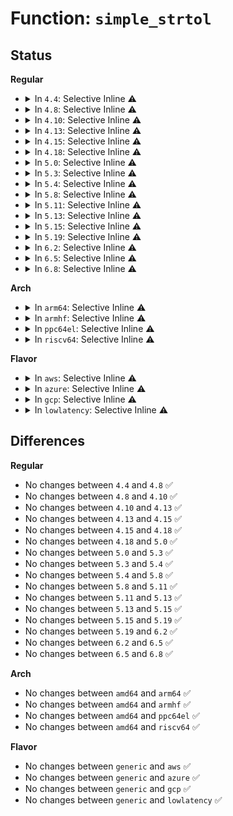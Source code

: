 # Function: <code>simple_strtol</code>

## Status
<b>Regular</b>
<ul>
<li>
<details>
<summary>In <code>4.4</code>: Selective Inline ⚠️</summary>

```c
long int simple_strtol(const char *cp, char **endp, unsigned int base);
```

**Collision:** Unique Global

**Inline:** Selective

**Transformation:** False

**Instances:**

```
In lib/vsprintf.c (0)
Location: lib/vsprintf.c:89
Inline: True
Direct callers:
  - init/do_mounts.c:load_ramdisk
  - init/do_mounts_rd.c:prompt_ramdisk
  - init/do_mounts_rd.c:ramdisk_start_setup
  - kernel/audit.c:audit_enable
  - kernel/debug/kdb/kdb_main.c:kdb_kill
  - kernel/debug/kdb/kdb_main.c:kdb_kill
  - kernel/debug/kdb/kdb_main.c:kdb_dmesg
  - kernel/watchdog.c:softlockup_all_cpu_backtrace_setup
  - kernel/watchdog.c:hardlockup_all_cpu_backtrace_setup
  - kernel/trace/trace_kdb.c:kdb_ftdump
  - kernel/trace/trace_kdb.c:kdb_ftdump
  - fs/ecryptfs/main.c:ecryptfs_mount
  - fs/ecryptfs/main.c:ecryptfs_mount
  - fs/ecryptfs/crypto.c:ecryptfs_from_hex
  - crypto/algboss.c:cryptomgr_notify
  - block/deadline-iosched.c:deadline_fifo_batch_store
  - block/deadline-iosched.c:deadline_front_merges_store
  - block/deadline-iosched.c:deadline_writes_starved_store
  - block/deadline-iosched.c:deadline_write_expire_store
  - block/deadline-iosched.c:deadline_read_expire_store
  - lib/cmdline.c:get_option
  - lib/cmdline.c:get_options
  - lib/parser.c:match_token
  - lib/parser.c:match_number
  - drivers/video/fbdev/core/modedb.c:fb_find_mode
  - drivers/video/fbdev/core/modedb.c:fb_find_mode
  - drivers/video/fbdev/core/modedb.c:fb_find_mode
  - drivers/video/fbdev/core/modedb.c:fb_find_mode
  - drivers/base/core.c:device_store_int
  - drivers/base/firmware_class.c:timeout_store
  - drivers/base/firmware_class.c:firmware_loading_store
  - drivers/base/devcoredump.c:disabled_store
  - drivers/block/brd.c:ramdisk_size
  - drivers/block/loop.c:max_loop_setup
  - arch/x86/pci/common.c:pcibios_setup
  - arch/x86/pci/common.c:pcibios_setup
```
**Symbols:**

```
ffffffff813f3850-ffffffff813f385b: simple_strtol (STB_GLOBAL)
```
</details>
</li>
<li>
<details>
<summary>In <code>4.8</code>: Selective Inline ⚠️</summary>

```c
long int simple_strtol(const char *cp, char **endp, unsigned int base);
```

**Collision:** Unique Global

**Inline:** Selective

**Transformation:** False

**Instances:**

```
In lib/vsprintf.c (ffffffff8143ae40)
Location: lib/vsprintf.c:95
Inline: True
Direct callers:
  - init/do_mounts.c:load_ramdisk
  - init/do_mounts_rd.c:ramdisk_start_setup
  - init/do_mounts_rd.c:prompt_ramdisk
  - kernel/audit.c:audit_enable
  - kernel/debug/kdb/kdb_main.c:kdb_kill
  - kernel/debug/kdb/kdb_main.c:kdb_kill
  - kernel/debug/kdb/kdb_main.c:kdb_dmesg
  - kernel/watchdog.c:hardlockup_all_cpu_backtrace_setup
  - kernel/watchdog.c:softlockup_all_cpu_backtrace_setup
  - kernel/trace/trace_kdb.c:kdb_ftdump
  - kernel/trace/trace_kdb.c:kdb_ftdump
  - fs/ecryptfs/main.c:ecryptfs_mount
  - fs/ecryptfs/main.c:ecryptfs_mount
  - fs/ecryptfs/crypto.c:ecryptfs_from_hex
  - crypto/algboss.c:cryptomgr_notify
  - block/deadline-iosched.c:deadline_fifo_batch_store
  - block/deadline-iosched.c:deadline_front_merges_store
  - block/deadline-iosched.c:deadline_writes_starved_store
  - block/deadline-iosched.c:deadline_write_expire_store
  - block/deadline-iosched.c:deadline_read_expire_store
  - lib/cmdline.c:get_options
  - lib/cmdline.c:get_option
  - lib/vsprintf.c:vsscanf
  - lib/parser.c:match_number
  - lib/parser.c:match_token
  - drivers/video/fbdev/core/modedb.c:fb_find_mode
  - drivers/video/fbdev/core/modedb.c:fb_find_mode
  - drivers/video/fbdev/core/modedb.c:fb_find_mode
  - drivers/video/fbdev/core/modedb.c:fb_find_mode
  - drivers/base/core.c:device_store_int
  - drivers/base/firmware_class.c:firmware_loading_store
  - drivers/base/firmware_class.c:timeout_store
  - drivers/base/devcoredump.c:disabled_store
  - drivers/block/brd.c:ramdisk_size
  - drivers/block/loop.c:max_loop_setup
  - arch/x86/pci/common.c:pcibios_setup
  - arch/x86/pci/common.c:pcibios_setup
```
**Symbols:**

```
ffffffff8143ae40-ffffffff8143ae5e: simple_strtol (STB_GLOBAL)
```
</details>
</li>
<li>
<details>
<summary>In <code>4.10</code>: Selective Inline ⚠️</summary>

```c
long int simple_strtol(const char *cp, char **endp, unsigned int base);
```

**Collision:** Unique Global

**Inline:** Selective

**Transformation:** False

**Instances:**

```
In lib/vsprintf.c (ffffffff81457e20)
Location: lib/vsprintf.c:95
Inline: True
Direct callers:
  - init/do_mounts.c:load_ramdisk
  - kernel/audit.c:audit_enable
  - kernel/debug/kdb/kdb_main.c:kdb_kill
  - kernel/debug/kdb/kdb_main.c:kdb_kill
  - kernel/debug/kdb/kdb_main.c:kdb_dmesg
  - kernel/watchdog.c:hardlockup_all_cpu_backtrace_setup
  - kernel/watchdog.c:softlockup_all_cpu_backtrace_setup
  - kernel/trace/trace_kdb.c:kdb_ftdump
  - kernel/trace/trace_kdb.c:kdb_ftdump
  - fs/ecryptfs/main.c:ecryptfs_mount
  - fs/ecryptfs/main.c:ecryptfs_mount
  - fs/ecryptfs/crypto.c:ecryptfs_from_hex
  - crypto/algboss.c:cryptomgr_notify
  - block/deadline-iosched.c:deadline_fifo_batch_store
  - block/deadline-iosched.c:deadline_front_merges_store
  - block/deadline-iosched.c:deadline_writes_starved_store
  - block/deadline-iosched.c:deadline_write_expire_store
  - block/deadline-iosched.c:deadline_read_expire_store
  - lib/cmdline.c:get_options
  - lib/cmdline.c:get_option
  - lib/vsprintf.c:vsscanf
  - lib/parser.c:match_number
  - lib/parser.c:match_token
  - drivers/video/fbdev/core/modedb.c:fb_find_mode
  - drivers/video/fbdev/core/modedb.c:fb_find_mode
  - drivers/video/fbdev/core/modedb.c:fb_find_mode
  - drivers/video/fbdev/core/modedb.c:fb_find_mode
  - drivers/base/core.c:device_store_int
  - drivers/base/firmware_class.c:firmware_loading_store
  - drivers/base/firmware_class.c:timeout_store
  - drivers/base/devcoredump.c:disabled_store
  - drivers/block/loop.c:max_loop_setup
  - arch/x86/pci/common.c:pcibios_setup
  - arch/x86/pci/common.c:pcibios_setup
```
**Symbols:**

```
ffffffff81457e20-ffffffff81457e3e: simple_strtol (STB_GLOBAL)
```
</details>
</li>
<li>
<details>
<summary>In <code>4.13</code>: Selective Inline ⚠️</summary>

```c
long int simple_strtol(const char *cp, char **endp, unsigned int base);
```

**Collision:** Unique Global

**Inline:** Selective

**Transformation:** False

**Instances:**

```
In lib/vsprintf.c (ffffffff818f9790)
Location: lib/vsprintf.c:96
Inline: True
Direct callers:
  - init/do_mounts.c:load_ramdisk
  - kernel/audit.c:audit_enable
  - kernel/debug/kdb/kdb_main.c:kdb_kill
  - kernel/debug/kdb/kdb_main.c:kdb_kill
  - kernel/debug/kdb/kdb_main.c:kdb_dmesg
  - kernel/watchdog.c:hardlockup_all_cpu_backtrace_setup
  - kernel/watchdog.c:softlockup_all_cpu_backtrace_setup
  - kernel/trace/trace_kdb.c:kdb_ftdump
  - kernel/trace/trace_kdb.c:kdb_ftdump
  - fs/ecryptfs/main.c:ecryptfs_mount
  - fs/ecryptfs/main.c:ecryptfs_mount
  - fs/ecryptfs/crypto.c:ecryptfs_from_hex
  - crypto/algboss.c:cryptomgr_notify
  - block/deadline-iosched.c:deadline_fifo_batch_store
  - block/deadline-iosched.c:deadline_front_merges_store
  - block/deadline-iosched.c:deadline_writes_starved_store
  - block/deadline-iosched.c:deadline_write_expire_store
  - block/deadline-iosched.c:deadline_read_expire_store
  - lib/parser.c:match_number
  - lib/parser.c:match_token
  - drivers/video/fbdev/core/modedb.c:fb_find_mode
  - drivers/video/fbdev/core/modedb.c:fb_find_mode
  - drivers/video/fbdev/core/modedb.c:fb_find_mode
  - drivers/video/fbdev/core/modedb.c:fb_find_mode
  - drivers/base/core.c:device_store_int
  - drivers/base/firmware_class.c:firmware_loading_store
  - drivers/base/firmware_class.c:timeout_store
  - drivers/base/devcoredump.c:disabled_store
  - drivers/block/loop.c:max_loop_setup
  - arch/x86/pci/common.c:pcibios_setup
  - arch/x86/pci/common.c:pcibios_setup
  - lib/cmdline.c:get_options
  - lib/cmdline.c:get_option
  - lib/vsprintf.c:vsscanf
```
**Symbols:**

```
ffffffff818f9790-ffffffff818f97ae: simple_strtol (STB_GLOBAL)
```
</details>
</li>
<li>
<details>
<summary>In <code>4.15</code>: Selective Inline ⚠️</summary>

```c
long int simple_strtol(const char *cp, char **endp, unsigned int base);
```

**Collision:** Unique Global

**Inline:** Selective

**Transformation:** False

**Instances:**

```
In lib/vsprintf.c (ffffffff81980400)
Location: lib/vsprintf.c:98
Inline: True
Direct callers:
  - init/do_mounts.c:load_ramdisk
  - kernel/debug/kdb/kdb_main.c:kdb_kill
  - kernel/debug/kdb/kdb_main.c:kdb_kill
  - kernel/debug/kdb/kdb_main.c:kdb_dmesg
  - kernel/watchdog.c:softlockup_all_cpu_backtrace_setup
  - kernel/watchdog.c:hardlockup_all_cpu_backtrace_setup
  - kernel/trace/trace_kdb.c:kdb_ftdump
  - kernel/trace/trace_kdb.c:kdb_ftdump
  - fs/ecryptfs/main.c:ecryptfs_mount
  - fs/ecryptfs/main.c:ecryptfs_mount
  - fs/ecryptfs/crypto.c:ecryptfs_from_hex
  - crypto/algboss.c:cryptomgr_notify
  - block/deadline-iosched.c:deadline_fifo_batch_store
  - block/deadline-iosched.c:deadline_front_merges_store
  - block/deadline-iosched.c:deadline_writes_starved_store
  - block/deadline-iosched.c:deadline_write_expire_store
  - block/deadline-iosched.c:deadline_read_expire_store
  - lib/parser.c:match_number
  - lib/parser.c:match_token
  - drivers/video/fbdev/core/modedb.c:fb_find_mode
  - drivers/video/fbdev/core/modedb.c:fb_find_mode
  - drivers/video/fbdev/core/modedb.c:fb_find_mode
  - drivers/video/fbdev/core/modedb.c:fb_find_mode
  - drivers/base/core.c:device_store_int
  - drivers/base/firmware_class.c:firmware_loading_store
  - drivers/base/firmware_class.c:timeout_store
  - drivers/base/devcoredump.c:disabled_store
  - drivers/block/loop.c:max_loop_setup
  - arch/x86/pci/common.c:pcibios_setup
  - arch/x86/pci/common.c:pcibios_setup
  - lib/cmdline.c:get_options
  - lib/cmdline.c:get_option
  - lib/vsprintf.c:vsscanf
```
**Symbols:**

```
ffffffff81980400-ffffffff8198041e: simple_strtol (STB_GLOBAL)
```
</details>
</li>
<li>
<details>
<summary>In <code>4.18</code>: Selective Inline ⚠️</summary>

```c
long int simple_strtol(const char *cp, char **endp, unsigned int base);
```

**Collision:** Unique Global

**Inline:** Selective

**Transformation:** False

**Instances:**

```
In lib/vsprintf.c (ffffffff819dc120)
Location: lib/vsprintf.c:97
Inline: True
Direct callers:
  - init/do_mounts.c:load_ramdisk
  - kernel/debug/kdb/kdb_main.c:kdb_kill
  - kernel/debug/kdb/kdb_main.c:kdb_kill
  - kernel/debug/kdb/kdb_main.c:kdb_dmesg
  - kernel/watchdog.c:softlockup_all_cpu_backtrace_setup
  - kernel/watchdog.c:hardlockup_all_cpu_backtrace_setup
  - kernel/trace/trace_kdb.c:kdb_ftdump
  - kernel/trace/trace_kdb.c:kdb_ftdump
  - fs/ecryptfs/main.c:ecryptfs_mount
  - fs/ecryptfs/main.c:ecryptfs_mount
  - fs/ecryptfs/crypto.c:ecryptfs_from_hex
  - crypto/algboss.c:cryptomgr_notify
  - block/deadline-iosched.c:deadline_fifo_batch_store
  - block/deadline-iosched.c:deadline_front_merges_store
  - block/deadline-iosched.c:deadline_writes_starved_store
  - block/deadline-iosched.c:deadline_write_expire_store
  - block/deadline-iosched.c:deadline_read_expire_store
  - lib/parser.c:match_token
  - drivers/video/fbdev/core/modedb.c:fb_find_mode
  - drivers/video/fbdev/core/modedb.c:fb_find_mode
  - drivers/video/fbdev/core/modedb.c:fb_find_mode
  - drivers/video/fbdev/core/modedb.c:fb_find_mode
  - drivers/base/core.c:device_store_int
  - drivers/base/firmware_loader/fallback.c:firmware_loading_store
  - drivers/base/firmware_loader/fallback.c:timeout_store
  - drivers/base/devcoredump.c:disabled_store
  - drivers/block/loop.c:max_loop_setup
  - arch/x86/pci/common.c:pcibios_setup
  - arch/x86/pci/common.c:pcibios_setup
  - lib/cmdline.c:get_options
  - lib/cmdline.c:get_option
  - lib/vsprintf.c:vsscanf
```
**Symbols:**

```
ffffffff819dc120-ffffffff819dc13e: simple_strtol (STB_GLOBAL)
```
</details>
</li>
<li>
<details>
<summary>In <code>5.0</code>: Selective Inline ⚠️</summary>

```c
long int simple_strtol(const char *cp, char **endp, unsigned int base);
```

**Collision:** Unique Global

**Inline:** Selective

**Transformation:** False

**Instances:**

```
In lib/vsprintf.c (ffffffff81a14590)
Location: lib/vsprintf.c:98
Inline: True
Direct callers:
  - init/do_mounts.c:load_ramdisk
  - kernel/debug/kdb/kdb_main.c:kdb_kill
  - kernel/debug/kdb/kdb_main.c:kdb_kill
  - kernel/debug/kdb/kdb_main.c:kdb_dmesg
  - kernel/watchdog.c:softlockup_all_cpu_backtrace_setup
  - kernel/watchdog.c:hardlockup_all_cpu_backtrace_setup
  - kernel/trace/trace_kdb.c:kdb_ftdump
  - kernel/trace/trace_kdb.c:kdb_ftdump
  - fs/ecryptfs/main.c:ecryptfs_mount
  - fs/ecryptfs/main.c:ecryptfs_mount
  - fs/ecryptfs/crypto.c:ecryptfs_from_hex
  - crypto/algboss.c:cryptomgr_notify
  - block/mq-deadline.c:deadline_fifo_batch_store
  - block/mq-deadline.c:deadline_front_merges_store
  - block/mq-deadline.c:deadline_writes_starved_store
  - block/mq-deadline.c:deadline_write_expire_store
  - block/mq-deadline.c:deadline_read_expire_store
  - lib/parser.c:match_token
  - drivers/video/fbdev/core/modedb.c:fb_find_mode
  - drivers/video/fbdev/core/modedb.c:fb_find_mode
  - drivers/video/fbdev/core/modedb.c:fb_find_mode
  - drivers/video/fbdev/core/modedb.c:fb_find_mode
  - drivers/acpi/acpi_lpss.c:byt_i2c_setup
  - drivers/base/firmware_loader/fallback.c:firmware_loading_store
  - drivers/base/firmware_loader/fallback.c:timeout_store
  - drivers/base/devcoredump.c:disabled_store
  - drivers/block/loop.c:max_loop_setup
  - arch/x86/pci/common.c:pcibios_setup
  - arch/x86/pci/common.c:pcibios_setup
  - lib/cmdline.c:get_options
  - lib/cmdline.c:get_option
  - lib/vsprintf.c:vsscanf
```
**Symbols:**

```
ffffffff81a14590-ffffffff81a145ae: simple_strtol (STB_GLOBAL)
```
</details>
</li>
<li>
<details>
<summary>In <code>5.3</code>: Selective Inline ⚠️</summary>

```c
long int simple_strtol(const char *cp, char **endp, unsigned int base);
```

**Collision:** Unique Global

**Inline:** Selective

**Transformation:** False

**Instances:**

```
In lib/vsprintf.c (ffffffff81a83ea0)
Location: lib/vsprintf.c:100
Inline: True
Direct callers:
  - init/do_mounts.c:load_ramdisk
  - kernel/debug/kdb/kdb_main.c:kdb_kill
  - kernel/debug/kdb/kdb_main.c:kdb_kill
  - kernel/debug/kdb/kdb_main.c:kdb_dmesg
  - kernel/watchdog.c:softlockup_all_cpu_backtrace_setup
  - kernel/watchdog.c:hardlockup_all_cpu_backtrace_setup
  - kernel/trace/trace_kdb.c:kdb_ftdump
  - kernel/trace/trace_kdb.c:kdb_ftdump
  - fs/ecryptfs/main.c:ecryptfs_parse_options
  - fs/ecryptfs/main.c:ecryptfs_parse_options
  - fs/ecryptfs/crypto.c:ecryptfs_from_hex
  - crypto/algboss.c:cryptomgr_notify
  - block/mq-deadline.c:deadline_fifo_batch_store
  - block/mq-deadline.c:deadline_front_merges_store
  - block/mq-deadline.c:deadline_writes_starved_store
  - block/mq-deadline.c:deadline_write_expire_store
  - block/mq-deadline.c:deadline_read_expire_store
  - lib/parser.c:match_token
  - drivers/video/fbdev/core/modedb.c:fb_find_mode
  - drivers/video/fbdev/core/modedb.c:fb_find_mode
  - drivers/video/fbdev/core/modedb.c:fb_find_mode
  - drivers/video/fbdev/core/modedb.c:fb_find_mode
  - drivers/acpi/acpi_lpss.c:byt_i2c_setup
  - drivers/base/firmware_loader/fallback.c:firmware_loading_store
  - drivers/base/firmware_loader/fallback.c:timeout_store
  - drivers/base/devcoredump.c:disabled_store
  - drivers/block/loop.c:max_loop_setup
  - arch/x86/pci/common.c:pcibios_setup
  - arch/x86/pci/common.c:pcibios_setup
  - lib/cmdline.c:get_options
  - lib/cmdline.c:get_option
  - lib/vsprintf.c:vsscanf
```
**Symbols:**

```
ffffffff81a83ea0-ffffffff81a83ebe: simple_strtol (STB_GLOBAL)
```
</details>
</li>
<li>
<details>
<summary>In <code>5.4</code>: Selective Inline ⚠️</summary>

```c
long int simple_strtol(const char *cp, char **endp, unsigned int base);
```

**Collision:** Unique Global

**Inline:** Selective

**Transformation:** False

**Instances:**

```
In lib/vsprintf.c (ffffffff81abb110)
Location: lib/vsprintf.c:100
Inline: True
Direct callers:
  - init/do_mounts.c:load_ramdisk
  - kernel/debug/kdb/kdb_main.c:kdb_kill
  - kernel/debug/kdb/kdb_main.c:kdb_kill
  - kernel/debug/kdb/kdb_main.c:kdb_dmesg
  - kernel/watchdog.c:softlockup_all_cpu_backtrace_setup
  - kernel/watchdog.c:hardlockup_all_cpu_backtrace_setup
  - kernel/trace/trace_kdb.c:kdb_ftdump
  - kernel/trace/trace_kdb.c:kdb_ftdump
  - fs/ecryptfs/main.c:ecryptfs_parse_options
  - fs/ecryptfs/main.c:ecryptfs_parse_options
  - fs/ecryptfs/crypto.c:ecryptfs_from_hex
  - crypto/algboss.c:cryptomgr_notify
  - block/mq-deadline.c:deadline_fifo_batch_store
  - block/mq-deadline.c:deadline_front_merges_store
  - block/mq-deadline.c:deadline_writes_starved_store
  - block/mq-deadline.c:deadline_write_expire_store
  - block/mq-deadline.c:deadline_read_expire_store
  - lib/parser.c:match_token
  - drivers/video/fbdev/core/modedb.c:fb_find_mode
  - drivers/video/fbdev/core/modedb.c:fb_find_mode
  - drivers/video/fbdev/core/modedb.c:fb_find_mode
  - drivers/video/fbdev/core/modedb.c:fb_find_mode
  - drivers/acpi/acpi_lpss.c:byt_i2c_setup
  - drivers/base/firmware_loader/fallback.c:firmware_loading_store
  - drivers/base/firmware_loader/fallback.c:timeout_store
  - drivers/base/devcoredump.c:disabled_store
  - drivers/block/loop.c:max_loop_setup
  - arch/x86/pci/common.c:pcibios_setup
  - arch/x86/pci/common.c:pcibios_setup
  - lib/cmdline.c:get_options
  - lib/cmdline.c:get_option
  - lib/vsprintf.c:vsscanf
```
**Symbols:**

```
ffffffff81abb110-ffffffff81abb12e: simple_strtol (STB_GLOBAL)
```
</details>
</li>
<li>
<details>
<summary>In <code>5.8</code>: Selective Inline ⚠️</summary>

```c
long int simple_strtol(const char *cp, char **endp, unsigned int base);
```

**Collision:** Unique Global

**Inline:** Selective

**Transformation:** False

**Instances:**

```
In lib/vsprintf.c (ffffffff815f4bb0)
Location: lib/vsprintf.c:103
Inline: True
Direct callers:
  - init/do_mounts.c:load_ramdisk
  - kernel/debug/kdb/kdb_main.c:kdb_kill
  - kernel/debug/kdb/kdb_main.c:kdb_kill
  - kernel/debug/kdb/kdb_main.c:kdb_dmesg
  - kernel/trace/trace_kdb.c:kdb_ftdump
  - kernel/trace/trace_kdb.c:kdb_ftdump
  - fs/ecryptfs/main.c:ecryptfs_parse_options
  - fs/ecryptfs/main.c:ecryptfs_parse_options
  - fs/ecryptfs/crypto.c:ecryptfs_from_hex
  - crypto/algboss.c:cryptomgr_schedule_probe
  - block/mq-deadline.c:deadline_fifo_batch_store
  - block/mq-deadline.c:deadline_front_merges_store
  - block/mq-deadline.c:deadline_writes_starved_store
  - block/mq-deadline.c:deadline_write_expire_store
  - block/mq-deadline.c:deadline_read_expire_store
  - lib/parser.c:match_number
  - lib/parser.c:match_one
  - lib/cmdline.c:get_options
  - lib/cmdline.c:get_options
  - lib/vsprintf.c:vsscanf
  - lib/vsprintf.c:vsscanf
  - drivers/video/fbdev/core/modedb.c:fb_find_mode
  - drivers/video/fbdev/core/modedb.c:fb_find_mode
  - drivers/video/fbdev/core/modedb.c:fb_find_mode
  - drivers/video/fbdev/core/modedb.c:fb_find_mode
  - drivers/video/fbdev/core/fbcon.c:fb_console_setup
  - drivers/acpi/acpi_lpss.c:byt_i2c_setup
  - drivers/base/firmware_loader/fallback.c:firmware_loading_store
  - drivers/base/firmware_loader/fallback.c:timeout_store
  - drivers/base/devcoredump.c:disabled_store
  - drivers/block/loop.c:max_loop_setup
  - arch/x86/pci/common.c:pcibios_setup
  - arch/x86/pci/common.c:pcibios_setup
```
**Symbols:**

```
ffffffff815f4bb0-ffffffff815f4c5b: simple_strtol (STB_GLOBAL)
```
</details>
</li>
<li>
<details>
<summary>In <code>5.11</code>: Selective Inline ⚠️</summary>

```c
long int simple_strtol(const char *cp, char **endp, unsigned int base);
```

**Collision:** Unique Global

**Inline:** Selective

**Transformation:** False

**Instances:**

```
In lib/vsprintf.c (ffffffff81619220)
Location: lib/vsprintf.c:103
Inline: True
Direct callers:
  - kernel/debug/kdb/kdb_main.c:kdb_kill
  - kernel/debug/kdb/kdb_main.c:kdb_kill
  - kernel/debug/kdb/kdb_main.c:kdb_dmesg
  - kernel/trace/trace_kdb.c:kdb_ftdump
  - kernel/trace/trace_kdb.c:kdb_ftdump
  - fs/ecryptfs/main.c:ecryptfs_parse_options
  - fs/ecryptfs/main.c:ecryptfs_parse_options
  - fs/ecryptfs/crypto.c:ecryptfs_from_hex
  - crypto/algboss.c:cryptomgr_schedule_probe
  - block/mq-deadline.c:deadline_fifo_batch_store
  - block/mq-deadline.c:deadline_front_merges_store
  - block/mq-deadline.c:deadline_writes_starved_store
  - block/mq-deadline.c:deadline_write_expire_store
  - block/mq-deadline.c:deadline_read_expire_store
  - lib/parser.c:match_number
  - lib/parser.c:match_one
  - lib/cmdline.c:get_options
  - lib/vsprintf.c:vsscanf
  - lib/vsprintf.c:vsscanf
  - drivers/video/fbdev/core/modedb.c:fb_find_mode
  - drivers/video/fbdev/core/modedb.c:fb_find_mode
  - drivers/video/fbdev/core/modedb.c:fb_find_mode
  - drivers/video/fbdev/core/modedb.c:fb_find_mode
  - drivers/video/fbdev/core/fbcon.c:fb_console_setup
  - drivers/acpi/acpi_lpss.c:byt_i2c_setup
  - drivers/base/firmware_loader/fallback.c:firmware_loading_store
  - drivers/base/firmware_loader/fallback.c:timeout_store
  - drivers/base/devcoredump.c:disabled_store
  - drivers/block/loop.c:max_loop_setup
  - arch/x86/pci/common.c:pcibios_setup
  - arch/x86/pci/common.c:pcibios_setup
```
**Symbols:**

```
ffffffff81619220-ffffffff816192cb: simple_strtol (STB_GLOBAL)
```
</details>
</li>
<li>
<details>
<summary>In <code>5.13</code>: Selective Inline ⚠️</summary>

```c
long int simple_strtol(const char *cp, char **endp, unsigned int base);
```

**Collision:** Unique Global

**Inline:** Selective

**Transformation:** False

**Instances:**

```
In lib/vsprintf.c (ffffffff815fd230)
Location: lib/vsprintf.c:117
Inline: True
Direct callers:
  - kernel/debug/kdb/kdb_main.c:kdb_kill
  - kernel/debug/kdb/kdb_main.c:kdb_kill
  - kernel/debug/kdb/kdb_main.c:kdb_dmesg
  - kernel/trace/trace_kdb.c:kdb_ftdump
  - kernel/trace/trace_kdb.c:kdb_ftdump
  - fs/ecryptfs/main.c:ecryptfs_parse_options
  - fs/ecryptfs/main.c:ecryptfs_parse_options
  - fs/ecryptfs/crypto.c:ecryptfs_from_hex
  - crypto/algboss.c:cryptomgr_schedule_probe
  - block/mq-deadline.c:deadline_fifo_batch_store
  - block/mq-deadline.c:deadline_front_merges_store
  - block/mq-deadline.c:deadline_writes_starved_store
  - block/mq-deadline.c:deadline_write_expire_store
  - block/mq-deadline.c:deadline_read_expire_store
  - lib/parser.c:match_number
  - lib/parser.c:match_one
  - lib/cmdline.c:get_options
  - lib/cmdline.c:get_options
  - drivers/video/fbdev/core/modedb.c:fb_find_mode
  - drivers/video/fbdev/core/modedb.c:fb_find_mode
  - drivers/video/fbdev/core/modedb.c:fb_find_mode
  - drivers/video/fbdev/core/modedb.c:fb_find_mode
  - drivers/video/fbdev/core/fbcon.c:fb_console_setup
  - drivers/acpi/acpi_lpss.c:byt_i2c_setup
  - drivers/base/firmware_loader/fallback.c:firmware_loading_store
  - drivers/base/firmware_loader/fallback.c:timeout_store
  - drivers/base/devcoredump.c:disabled_store
  - drivers/block/loop.c:max_loop_setup
  - arch/x86/pci/common.c:pcibios_setup
  - arch/x86/pci/common.c:pcibios_setup
```
**Symbols:**

```
ffffffff815fd230-ffffffff815fd2e8: simple_strtol (STB_GLOBAL)
```
</details>
</li>
<li>
<details>
<summary>In <code>5.15</code>: Selective Inline ⚠️</summary>

```c
long int simple_strtol(const char *cp, char **endp, unsigned int base);
```

**Collision:** Unique Global

**Inline:** Selective

**Transformation:** False

**Instances:**

```
In lib/vsprintf.c (ffffffff8166ad70)
Location: lib/vsprintf.c:118
Inline: True
Direct callers:
  - kernel/debug/kdb/kdb_main.c:kdb_kill
  - kernel/debug/kdb/kdb_main.c:kdb_kill
  - kernel/debug/kdb/kdb_main.c:kdb_dmesg
  - kernel/trace/trace_kdb.c:kdb_ftdump
  - kernel/trace/trace_kdb.c:kdb_ftdump
  - fs/ecryptfs/main.c:ecryptfs_parse_options
  - fs/ecryptfs/main.c:ecryptfs_parse_options
  - fs/ecryptfs/crypto.c:ecryptfs_from_hex
  - lib/parser.c:match_number
  - lib/parser.c:match_one
  - lib/cmdline.c:get_options
  - lib/cmdline.c:get_options
  - drivers/video/fbdev/core/modedb.c:fb_find_mode
  - drivers/video/fbdev/core/modedb.c:fb_find_mode
  - drivers/video/fbdev/core/modedb.c:fb_find_mode
  - drivers/video/fbdev/core/modedb.c:fb_find_mode
  - drivers/video/fbdev/core/fbcon.c:fb_console_setup
  - drivers/base/firmware_loader/fallback.c:firmware_loading_store
  - drivers/base/firmware_loader/fallback.c:timeout_store
  - drivers/base/devcoredump.c:disabled_store
  - drivers/block/loop.c:max_loop_setup
  - arch/x86/pci/common.c:pcibios_setup
  - arch/x86/pci/common.c:pcibios_setup
```
**Symbols:**

```
ffffffff8166ad70-ffffffff8166ad8e: simple_strtol (STB_GLOBAL)
```
</details>
</li>
<li>
<details>
<summary>In <code>5.19</code>: Selective Inline ⚠️</summary>

```c
long int simple_strtol(const char *cp, char **endp, unsigned int base);
```

**Collision:** Unique Global

**Inline:** Selective

**Transformation:** False

**Instances:**

```
In lib/vsprintf.c (ffffffff81784260)
Location: lib/vsprintf.c:122
Inline: True
Direct callers:
  - kernel/debug/kdb/kdb_main.c:kdb_kill
  - kernel/debug/kdb/kdb_main.c:kdb_kill
  - kernel/debug/kdb/kdb_main.c:kdb_dmesg
  - kernel/trace/trace_kdb.c:kdb_ftdump
  - kernel/trace/trace_kdb.c:kdb_ftdump
  - fs/ecryptfs/main.c:ecryptfs_parse_options
  - fs/ecryptfs/main.c:ecryptfs_parse_options
  - fs/ecryptfs/crypto.c:ecryptfs_from_hex
  - lib/parser.c:match_number
  - lib/parser.c:match_one
  - lib/cmdline.c:get_options
  - lib/cmdline.c:get_options
  - drivers/video/fbdev/core/modedb.c:fb_find_mode
  - drivers/video/fbdev/core/modedb.c:fb_find_mode
  - drivers/video/fbdev/core/modedb.c:fb_find_mode
  - drivers/video/fbdev/core/modedb.c:fb_find_mode
  - drivers/video/fbdev/core/fbcon.c:fb_console_setup
  - drivers/base/firmware_loader/sysfs.c:firmware_loading_store
  - drivers/base/firmware_loader/sysfs.c:timeout_store
  - drivers/base/devcoredump.c:disabled_store
  - drivers/block/loop.c:max_loop_setup
  - arch/x86/pci/common.c:pcibios_setup
  - arch/x86/pci/common.c:pcibios_setup
```
**Symbols:**

```
ffffffff81784260-ffffffff81784292: simple_strtol (STB_GLOBAL)
```
</details>
</li>
<li>
<details>
<summary>In <code>6.2</code>: Selective Inline ⚠️</summary>

```c
long int simple_strtol(const char *cp, char **endp, unsigned int base);
```

**Collision:** Unique Global

**Inline:** Selective

**Transformation:** False

**Instances:**

```
In lib/vsprintf.c (ffffffff82041220)
Location: lib/vsprintf.c:123
Inline: True
Direct callers:
  - kernel/debug/kdb/kdb_main.c:kdb_kill
  - kernel/debug/kdb/kdb_main.c:kdb_kill
  - kernel/debug/kdb/kdb_main.c:kdb_dmesg
  - kernel/trace/trace_kdb.c:kdb_ftdump
  - kernel/trace/trace_kdb.c:kdb_ftdump
  - fs/ecryptfs/main.c:ecryptfs_parse_options
  - fs/ecryptfs/main.c:ecryptfs_parse_options
  - fs/ecryptfs/crypto.c:ecryptfs_from_hex
  - lib/parser.c:match_number
  - lib/parser.c:match_one
  - drivers/video/fbdev/core/modedb.c:fb_find_mode
  - drivers/video/fbdev/core/modedb.c:fb_find_mode
  - drivers/video/fbdev/core/modedb.c:fb_find_mode
  - drivers/video/fbdev/core/modedb.c:fb_find_mode
  - drivers/video/fbdev/core/fbcon.c:fb_console_setup
  - drivers/base/firmware_loader/sysfs.c:firmware_loading_store
  - drivers/base/firmware_loader/sysfs.c:timeout_store
  - drivers/base/devcoredump.c:disabled_store
  - drivers/block/loop.c:max_loop_setup
  - arch/x86/pci/common.c:pcibios_setup
  - arch/x86/pci/common.c:pcibios_setup
  - lib/cmdline.c:get_options
  - lib/cmdline.c:get_options
```
**Symbols:**

```
ffffffff82041220-ffffffff82041252: simple_strtol (STB_GLOBAL)
```
</details>
</li>
<li>
<details>
<summary>In <code>6.5</code>: Selective Inline ⚠️</summary>

```c
long int simple_strtol(const char *cp, char **endp, unsigned int base);
```

**Collision:** Unique Global

**Inline:** Selective

**Transformation:** False

**Instances:**

```
In lib/vsprintf.c (ffffffff820bf730)
Location: lib/vsprintf.c:123
Inline: True
Direct callers:
  - kernel/debug/kdb/kdb_main.c:kdb_kill
  - kernel/debug/kdb/kdb_main.c:kdb_kill
  - kernel/debug/kdb/kdb_main.c:kdb_dmesg
  - kernel/trace/trace_kdb.c:kdb_ftdump
  - kernel/trace/trace_kdb.c:kdb_ftdump
  - fs/ecryptfs/main.c:ecryptfs_parse_options
  - fs/ecryptfs/main.c:ecryptfs_parse_options
  - fs/ecryptfs/crypto.c:ecryptfs_from_hex
  - lib/parser.c:match_number
  - lib/parser.c:match_one
  - drivers/video/fbdev/core/modedb.c:fb_find_mode
  - drivers/video/fbdev/core/modedb.c:fb_find_mode
  - drivers/video/fbdev/core/modedb.c:fb_find_mode
  - drivers/video/fbdev/core/modedb.c:fb_find_mode
  - drivers/video/fbdev/core/fbcon.c:fb_console_setup
  - drivers/base/firmware_loader/sysfs.c:firmware_loading_store
  - drivers/base/firmware_loader/sysfs.c:timeout_store
  - drivers/base/devcoredump.c:disabled_store
  - drivers/block/loop.c:max_loop_setup
  - arch/x86/pci/common.c:pcibios_setup
  - arch/x86/pci/common.c:pcibios_setup
  - lib/cmdline.c:get_options
  - lib/cmdline.c:get_options
```
**Symbols:**

```
ffffffff820bf730-ffffffff820bf762: simple_strtol (STB_GLOBAL)
```
</details>
</li>
<li>
<details>
<summary>In <code>6.8</code>: Selective Inline ⚠️</summary>

```c
long int simple_strtol(const char *cp, char **endp, unsigned int base);
```

**Collision:** Unique Global

**Inline:** Selective

**Transformation:** False

**Instances:**

```
In lib/vsprintf.c (ffffffff8219a9e0)
Location: lib/vsprintf.c:125
Inline: True
Direct callers:
  - kernel/debug/kdb/kdb_main.c:kdb_kill
  - kernel/debug/kdb/kdb_main.c:kdb_kill
  - kernel/debug/kdb/kdb_main.c:kdb_dmesg
  - kernel/trace/trace_kdb.c:kdb_ftdump
  - kernel/trace/trace_kdb.c:kdb_ftdump
  - fs/ecryptfs/main.c:ecryptfs_parse_options
  - fs/ecryptfs/main.c:ecryptfs_parse_options
  - fs/ecryptfs/crypto.c:ecryptfs_from_hex
  - lib/parser.c:match_number
  - lib/parser.c:match_one
  - drivers/video/fbdev/core/modedb.c:fb_find_mode
  - drivers/video/fbdev/core/modedb.c:fb_find_mode
  - drivers/video/fbdev/core/modedb.c:fb_find_mode
  - drivers/video/fbdev/core/modedb.c:fb_find_mode
  - drivers/base/firmware_loader/sysfs.c:firmware_loading_store
  - drivers/base/firmware_loader/sysfs.c:timeout_store
  - drivers/base/devcoredump.c:disabled_store
  - drivers/block/loop.c:max_loop_setup
  - drivers/gpu/drm/drm_modes.c:drm_mode_parse_command_line_for_connector
  - drivers/gpu/drm/drm_modes.c:drm_mode_parse_command_line_for_connector
  - drivers/gpu/drm/drm_modes.c:drm_mode_parse_command_line_for_connector
  - drivers/gpu/drm/drm_modes.c:drm_mode_parse_command_line_for_connector
  - arch/x86/pci/common.c:pcibios_setup
  - arch/x86/pci/common.c:pcibios_setup
  - lib/cmdline.c:get_options
  - lib/cmdline.c:get_options
```
**Symbols:**

```
ffffffff8219a9e0-ffffffff8219aa12: simple_strtol (STB_GLOBAL)
```
</details>
</li>
</ul>
<b>Arch</b>
<ul>
<li>
<details>
<summary>In <code>arm64</code>: Selective Inline ⚠️</summary>

```c
long int simple_strtol(const char *cp, char **endp, unsigned int base);
```

**Collision:** Unique Global

**Inline:** Selective

**Transformation:** False

**Instances:**

```
In lib/vsprintf.c (ffff800010d95f78)
Location: lib/vsprintf.c:100
Inline: True
Direct callers:
  - init/do_mounts.c:load_ramdisk
  - kernel/debug/kdb/kdb_main.c:kdb_kill
  - kernel/debug/kdb/kdb_main.c:kdb_kill
  - kernel/debug/kdb/kdb_main.c:kdb_dmesg
  - kernel/watchdog.c:softlockup_all_cpu_backtrace_setup
  - kernel/trace/trace_kdb.c:kdb_ftdump
  - kernel/trace/trace_kdb.c:kdb_ftdump
  - fs/ecryptfs/main.c:ecryptfs_parse_options
  - fs/ecryptfs/main.c:ecryptfs_parse_options
  - fs/ecryptfs/crypto.c:ecryptfs_from_hex
  - crypto/algboss.c:cryptomgr_notify
  - block/mq-deadline.c:deadline_fifo_batch_store
  - block/mq-deadline.c:deadline_front_merges_store
  - block/mq-deadline.c:deadline_writes_starved_store
  - block/mq-deadline.c:deadline_write_expire_store
  - block/mq-deadline.c:deadline_read_expire_store
  - lib/parser.c:match_token
  - drivers/video/fbdev/core/modedb.c:fb_find_mode
  - drivers/video/fbdev/core/modedb.c:fb_find_mode
  - drivers/video/fbdev/core/modedb.c:fb_find_mode
  - drivers/video/fbdev/core/modedb.c:fb_find_mode
  - drivers/base/firmware_loader/fallback.c:firmware_loading_store
  - drivers/base/firmware_loader/fallback.c:timeout_store
  - drivers/base/devcoredump.c:disabled_store
  - drivers/block/loop.c:max_loop_setup
  - lib/cmdline.c:get_options
  - lib/cmdline.c:get_option
  - lib/vsprintf.c:vsscanf
```
**Symbols:**

```
ffff800010d95f78-ffff800010d95fac: simple_strtol (STB_GLOBAL)
```
</details>
</li>
<li>
<details>
<summary>In <code>armhf</code>: Selective Inline ⚠️</summary>

```c
long int simple_strtol(const char *cp, char **endp, unsigned int base);
```

**Collision:** Unique Global

**Inline:** Selective

**Transformation:** False

**Instances:**

```
In lib/vsprintf.c (c0e92ff4)
Location: lib/vsprintf.c:100
Inline: True
Direct callers:
  - init/do_mounts.c:load_ramdisk
  - kernel/debug/kdb/kdb_main.c:kdb_kill
  - kernel/debug/kdb/kdb_main.c:kdb_kill
  - kernel/debug/kdb/kdb_main.c:kdb_dmesg
  - kernel/watchdog.c:softlockup_all_cpu_backtrace_setup
  - kernel/trace/trace_kdb.c:kdb_ftdump
  - kernel/trace/trace_kdb.c:kdb_ftdump
  - fs/ecryptfs/main.c:ecryptfs_parse_options
  - fs/ecryptfs/main.c:ecryptfs_parse_options
  - fs/ecryptfs/crypto.c:ecryptfs_from_hex
  - crypto/algboss.c:cryptomgr_notify
  - block/mq-deadline.c:deadline_fifo_batch_store
  - block/mq-deadline.c:deadline_front_merges_store
  - block/mq-deadline.c:deadline_writes_starved_store
  - block/mq-deadline.c:deadline_write_expire_store
  - block/mq-deadline.c:deadline_read_expire_store
  - lib/parser.c:match_number
  - lib/parser.c:match_token
  - drivers/video/fbdev/core/modedb.c:fb_find_mode
  - drivers/video/fbdev/core/modedb.c:fb_find_mode
  - drivers/video/fbdev/core/modedb.c:fb_find_mode
  - drivers/video/fbdev/core/modedb.c:fb_find_mode
  - drivers/base/firmware_loader/fallback.c:firmware_loading_store
  - drivers/base/firmware_loader/fallback.c:timeout_store
  - drivers/base/devcoredump.c:disabled_store
  - drivers/block/loop.c:max_loop_setup
  - lib/cmdline.c:get_options
  - lib/cmdline.c:get_option
  - lib/vsprintf.c:vsscanf
```
**Symbols:**

```
c0e92ff4-c0e93024: simple_strtol (STB_GLOBAL)
```
</details>
</li>
<li>
<details>
<summary>In <code>ppc64el</code>: Selective Inline ⚠️</summary>

```c
long int simple_strtol(const char *cp, char **endp, unsigned int base);
```

**Collision:** Unique Global

**Inline:** Selective

**Transformation:** False

**Instances:**

```
In lib/vsprintf.c (c000000000edb560)
Location: lib/vsprintf.c:100
Inline: True
Direct callers:
  - init/do_mounts.c:load_ramdisk
  - arch/powerpc/kernel/sysfs.c:setup_smt_snooze_delay
  - arch/powerpc/kernel/legacy_serial.c:find_legacy_serial_ports
  - arch/powerpc/platforms/pseries/setup.c:pSeries_cmo_feature_init
  - arch/powerpc/platforms/pseries/setup.c:pSeries_cmo_feature_init
  - arch/powerpc/platforms/pseries/setup.c:pSeries_cmo_feature_init
  - kernel/debug/kdb/kdb_main.c:kdb_kill
  - kernel/debug/kdb/kdb_main.c:kdb_kill
  - kernel/debug/kdb/kdb_main.c:kdb_dmesg
  - kernel/watchdog.c:softlockup_all_cpu_backtrace_setup
  - kernel/watchdog.c:hardlockup_all_cpu_backtrace_setup
  - kernel/trace/trace_kdb.c:kdb_ftdump
  - kernel/trace/trace_kdb.c:kdb_ftdump
  - fs/ecryptfs/main.c:ecryptfs_parse_options
  - fs/ecryptfs/main.c:ecryptfs_parse_options
  - fs/ecryptfs/crypto.c:ecryptfs_from_hex
  - crypto/algboss.c:cryptomgr_notify
  - block/mq-deadline.c:deadline_fifo_batch_store
  - block/mq-deadline.c:deadline_front_merges_store
  - block/mq-deadline.c:deadline_writes_starved_store
  - block/mq-deadline.c:deadline_write_expire_store
  - block/mq-deadline.c:deadline_read_expire_store
  - lib/parser.c:match_token
  - drivers/video/fbdev/core/modedb.c:fb_find_mode
  - drivers/video/fbdev/core/modedb.c:fb_find_mode
  - drivers/video/fbdev/core/modedb.c:fb_find_mode
  - drivers/video/fbdev/core/modedb.c:fb_find_mode
  - drivers/base/firmware_loader/fallback.c:firmware_loading_store
  - drivers/base/firmware_loader/fallback.c:timeout_store
  - drivers/base/devcoredump.c:disabled_store
  - drivers/block/loop.c:max_loop_setup
  - lib/cmdline.c:get_options
  - lib/cmdline.c:get_option
  - lib/vsprintf.c:vsscanf
```
**Symbols:**

```
c000000000edb560-c000000000edb5a8: simple_strtol (STB_GLOBAL)
```
</details>
</li>
<li>
<details>
<summary>In <code>riscv64</code>: Selective Inline ⚠️</summary>

```c
long int simple_strtol(const char *cp, char **endp, unsigned int base);
```

**Collision:** Unique Global

**Inline:** Selective

**Transformation:** False

**Instances:**

```
In lib/vsprintf.c (ffffffe0008bfab6)
Location: lib/vsprintf.c:100
Inline: True
Direct callers:
  - init/do_mounts.c:load_ramdisk
  - kernel/watchdog.c:softlockup_all_cpu_backtrace_setup
  - fs/ecryptfs/main.c:ecryptfs_parse_options
  - fs/ecryptfs/main.c:ecryptfs_parse_options
  - fs/ecryptfs/crypto.c:ecryptfs_from_hex
  - crypto/algboss.c:cryptomgr_notify
  - block/mq-deadline.c:deadline_fifo_batch_store
  - block/mq-deadline.c:deadline_front_merges_store
  - block/mq-deadline.c:deadline_writes_starved_store
  - block/mq-deadline.c:deadline_write_expire_store
  - block/mq-deadline.c:deadline_read_expire_store
  - lib/parser.c:match_token
  - drivers/video/fbdev/core/modedb.c:fb_find_mode
  - drivers/video/fbdev/core/modedb.c:fb_find_mode
  - drivers/video/fbdev/core/modedb.c:fb_find_mode
  - drivers/video/fbdev/core/modedb.c:fb_find_mode
  - drivers/base/firmware_loader/fallback.c:firmware_loading_store
  - drivers/base/firmware_loader/fallback.c:timeout_store
  - drivers/base/devcoredump.c:disabled_store
  - drivers/block/loop.c:max_loop_setup
  - lib/cmdline.c:get_options
  - lib/cmdline.c:get_option
  - lib/vsprintf.c:vsscanf
```
**Symbols:**

```
ffffffe0008bfab6-ffffffe0008bfaf0: simple_strtol (STB_GLOBAL)
```
</details>
</li>
</ul>
<b>Flavor</b>
<ul>
<li>
<details>
<summary>In <code>aws</code>: Selective Inline ⚠️</summary>

```c
long int simple_strtol(const char *cp, char **endp, unsigned int base);
```

**Collision:** Unique Global

**Inline:** Selective

**Transformation:** False

**Instances:**

```
In lib/vsprintf.c (ffffffff81a59f60)
Location: lib/vsprintf.c:100
Inline: True
Direct callers:
  - init/do_mounts.c:load_ramdisk
  - kernel/debug/kdb/kdb_main.c:kdb_kill
  - kernel/debug/kdb/kdb_main.c:kdb_kill
  - kernel/debug/kdb/kdb_main.c:kdb_dmesg
  - kernel/watchdog.c:softlockup_all_cpu_backtrace_setup
  - kernel/watchdog.c:hardlockup_all_cpu_backtrace_setup
  - kernel/trace/trace_kdb.c:kdb_ftdump
  - kernel/trace/trace_kdb.c:kdb_ftdump
  - fs/ecryptfs/main.c:ecryptfs_parse_options
  - fs/ecryptfs/main.c:ecryptfs_parse_options
  - fs/ecryptfs/crypto.c:ecryptfs_from_hex
  - crypto/algboss.c:cryptomgr_notify
  - block/mq-deadline.c:deadline_fifo_batch_store
  - block/mq-deadline.c:deadline_front_merges_store
  - block/mq-deadline.c:deadline_writes_starved_store
  - block/mq-deadline.c:deadline_write_expire_store
  - block/mq-deadline.c:deadline_read_expire_store
  - lib/parser.c:match_token
  - drivers/video/fbdev/core/modedb.c:fb_find_mode
  - drivers/video/fbdev/core/modedb.c:fb_find_mode
  - drivers/video/fbdev/core/modedb.c:fb_find_mode
  - drivers/video/fbdev/core/modedb.c:fb_find_mode
  - drivers/base/firmware_loader/fallback.c:firmware_loading_store
  - drivers/base/firmware_loader/fallback.c:timeout_store
  - drivers/base/devcoredump.c:disabled_store
  - drivers/block/loop.c:max_loop_setup
  - arch/x86/pci/common.c:pcibios_setup
  - arch/x86/pci/common.c:pcibios_setup
  - lib/cmdline.c:get_options
  - lib/cmdline.c:get_option
  - lib/vsprintf.c:vsscanf
```
**Symbols:**

```
ffffffff81a59f60-ffffffff81a59f7e: simple_strtol (STB_GLOBAL)
```
</details>
</li>
<li>
<details>
<summary>In <code>azure</code>: Selective Inline ⚠️</summary>

```c
long int simple_strtol(const char *cp, char **endp, unsigned int base);
```

**Collision:** Unique Global

**Inline:** Selective

**Transformation:** False

**Instances:**

```
In lib/vsprintf.c (ffffffff81a17040)
Location: lib/vsprintf.c:100
Inline: True
Direct callers:
  - init/do_mounts.c:load_ramdisk
  - kernel/debug/kdb/kdb_main.c:kdb_kill
  - kernel/debug/kdb/kdb_main.c:kdb_kill
  - kernel/debug/kdb/kdb_main.c:kdb_dmesg
  - kernel/watchdog.c:softlockup_all_cpu_backtrace_setup
  - kernel/watchdog.c:hardlockup_all_cpu_backtrace_setup
  - kernel/trace/trace_kdb.c:kdb_ftdump
  - kernel/trace/trace_kdb.c:kdb_ftdump
  - fs/ecryptfs/main.c:ecryptfs_parse_options
  - fs/ecryptfs/main.c:ecryptfs_parse_options
  - fs/ecryptfs/crypto.c:ecryptfs_from_hex
  - crypto/algboss.c:cryptomgr_notify
  - block/mq-deadline.c:deadline_fifo_batch_store
  - block/mq-deadline.c:deadline_front_merges_store
  - block/mq-deadline.c:deadline_writes_starved_store
  - block/mq-deadline.c:deadline_write_expire_store
  - block/mq-deadline.c:deadline_read_expire_store
  - lib/parser.c:match_token
  - drivers/video/fbdev/core/modedb.c:fb_find_mode
  - drivers/video/fbdev/core/modedb.c:fb_find_mode
  - drivers/video/fbdev/core/modedb.c:fb_find_mode
  - drivers/video/fbdev/core/modedb.c:fb_find_mode
  - drivers/acpi/acpi_lpss.c:byt_i2c_setup
  - drivers/base/firmware_loader/fallback.c:firmware_loading_store
  - drivers/base/firmware_loader/fallback.c:timeout_store
  - drivers/block/loop.c:max_loop_setup
  - arch/x86/pci/common.c:pcibios_setup
  - arch/x86/pci/common.c:pcibios_setup
  - lib/cmdline.c:get_options
  - lib/cmdline.c:get_option
  - lib/vsprintf.c:vsscanf
```
**Symbols:**

```
ffffffff81a17040-ffffffff81a1705e: simple_strtol (STB_GLOBAL)
```
</details>
</li>
<li>
<details>
<summary>In <code>gcp</code>: Selective Inline ⚠️</summary>

```c
long int simple_strtol(const char *cp, char **endp, unsigned int base);
```

**Collision:** Unique Global

**Inline:** Selective

**Transformation:** False

**Instances:**

```
In lib/vsprintf.c (ffffffff81ac6350)
Location: lib/vsprintf.c:100
Inline: True
Direct callers:
  - init/do_mounts.c:load_ramdisk
  - kernel/debug/kdb/kdb_main.c:kdb_kill
  - kernel/debug/kdb/kdb_main.c:kdb_kill
  - kernel/debug/kdb/kdb_main.c:kdb_dmesg
  - kernel/watchdog.c:softlockup_all_cpu_backtrace_setup
  - kernel/watchdog.c:hardlockup_all_cpu_backtrace_setup
  - kernel/trace/trace_kdb.c:kdb_ftdump
  - kernel/trace/trace_kdb.c:kdb_ftdump
  - fs/ecryptfs/main.c:ecryptfs_parse_options
  - fs/ecryptfs/main.c:ecryptfs_parse_options
  - fs/ecryptfs/crypto.c:ecryptfs_from_hex
  - crypto/algboss.c:cryptomgr_notify
  - block/mq-deadline.c:deadline_fifo_batch_store
  - block/mq-deadline.c:deadline_front_merges_store
  - block/mq-deadline.c:deadline_writes_starved_store
  - block/mq-deadline.c:deadline_write_expire_store
  - block/mq-deadline.c:deadline_read_expire_store
  - lib/parser.c:match_token
  - drivers/video/fbdev/core/modedb.c:fb_find_mode
  - drivers/video/fbdev/core/modedb.c:fb_find_mode
  - drivers/video/fbdev/core/modedb.c:fb_find_mode
  - drivers/video/fbdev/core/modedb.c:fb_find_mode
  - drivers/acpi/acpi_lpss.c:byt_i2c_setup
  - drivers/base/firmware_loader/fallback.c:firmware_loading_store
  - drivers/base/firmware_loader/fallback.c:timeout_store
  - drivers/base/devcoredump.c:disabled_store
  - drivers/block/loop.c:max_loop_setup
  - arch/x86/pci/common.c:pcibios_setup
  - arch/x86/pci/common.c:pcibios_setup
  - lib/cmdline.c:get_options
  - lib/cmdline.c:get_option
  - lib/vsprintf.c:vsscanf
```
**Symbols:**

```
ffffffff81ac6350-ffffffff81ac636e: simple_strtol (STB_GLOBAL)
```
</details>
</li>
<li>
<details>
<summary>In <code>lowlatency</code>: Selective Inline ⚠️</summary>

```c
long int simple_strtol(const char *cp, char **endp, unsigned int base);
```

**Collision:** Unique Global

**Inline:** Selective

**Transformation:** False

**Instances:**

```
In lib/vsprintf.c (ffffffff81ad2830)
Location: lib/vsprintf.c:100
Inline: True
Direct callers:
  - init/do_mounts.c:load_ramdisk
  - kernel/debug/kdb/kdb_main.c:kdb_kill
  - kernel/debug/kdb/kdb_main.c:kdb_kill
  - kernel/debug/kdb/kdb_main.c:kdb_dmesg
  - kernel/watchdog.c:softlockup_all_cpu_backtrace_setup
  - kernel/watchdog.c:hardlockup_all_cpu_backtrace_setup
  - kernel/trace/trace_kdb.c:kdb_ftdump
  - kernel/trace/trace_kdb.c:kdb_ftdump
  - fs/ecryptfs/main.c:ecryptfs_parse_options
  - fs/ecryptfs/main.c:ecryptfs_parse_options
  - fs/ecryptfs/crypto.c:ecryptfs_from_hex
  - crypto/algboss.c:cryptomgr_notify
  - block/mq-deadline.c:deadline_fifo_batch_store
  - block/mq-deadline.c:deadline_front_merges_store
  - block/mq-deadline.c:deadline_writes_starved_store
  - block/mq-deadline.c:deadline_write_expire_store
  - block/mq-deadline.c:deadline_read_expire_store
  - lib/parser.c:match_token
  - drivers/video/fbdev/core/modedb.c:fb_find_mode
  - drivers/video/fbdev/core/modedb.c:fb_find_mode
  - drivers/video/fbdev/core/modedb.c:fb_find_mode
  - drivers/video/fbdev/core/modedb.c:fb_find_mode
  - drivers/acpi/acpi_lpss.c:byt_i2c_setup
  - drivers/base/firmware_loader/fallback.c:firmware_loading_store
  - drivers/base/firmware_loader/fallback.c:timeout_store
  - drivers/base/devcoredump.c:disabled_store
  - drivers/block/loop.c:max_loop_setup
  - arch/x86/pci/common.c:pcibios_setup
  - arch/x86/pci/common.c:pcibios_setup
  - lib/cmdline.c:get_options
  - lib/cmdline.c:get_option
  - lib/vsprintf.c:vsscanf
```
**Symbols:**

```
ffffffff81ad2830-ffffffff81ad284e: simple_strtol (STB_GLOBAL)
```
</details>
</li>
</ul>

## Differences
<b>Regular</b>
<ul>
<li>
No changes between <code>4.4</code> and <code>4.8</code> ✅
</li>
<li>
No changes between <code>4.8</code> and <code>4.10</code> ✅
</li>
<li>
No changes between <code>4.10</code> and <code>4.13</code> ✅
</li>
<li>
No changes between <code>4.13</code> and <code>4.15</code> ✅
</li>
<li>
No changes between <code>4.15</code> and <code>4.18</code> ✅
</li>
<li>
No changes between <code>4.18</code> and <code>5.0</code> ✅
</li>
<li>
No changes between <code>5.0</code> and <code>5.3</code> ✅
</li>
<li>
No changes between <code>5.3</code> and <code>5.4</code> ✅
</li>
<li>
No changes between <code>5.4</code> and <code>5.8</code> ✅
</li>
<li>
No changes between <code>5.8</code> and <code>5.11</code> ✅
</li>
<li>
No changes between <code>5.11</code> and <code>5.13</code> ✅
</li>
<li>
No changes between <code>5.13</code> and <code>5.15</code> ✅
</li>
<li>
No changes between <code>5.15</code> and <code>5.19</code> ✅
</li>
<li>
No changes between <code>5.19</code> and <code>6.2</code> ✅
</li>
<li>
No changes between <code>6.2</code> and <code>6.5</code> ✅
</li>
<li>
No changes between <code>6.5</code> and <code>6.8</code> ✅
</li>
</ul>
<b>Arch</b>
<ul>
<li>
No changes between <code>amd64</code> and <code>arm64</code> ✅
</li>
<li>
No changes between <code>amd64</code> and <code>armhf</code> ✅
</li>
<li>
No changes between <code>amd64</code> and <code>ppc64el</code> ✅
</li>
<li>
No changes between <code>amd64</code> and <code>riscv64</code> ✅
</li>
</ul>
<b>Flavor</b>
<ul>
<li>
No changes between <code>generic</code> and <code>aws</code> ✅
</li>
<li>
No changes between <code>generic</code> and <code>azure</code> ✅
</li>
<li>
No changes between <code>generic</code> and <code>gcp</code> ✅
</li>
<li>
No changes between <code>generic</code> and <code>lowlatency</code> ✅
</li>
</ul>
